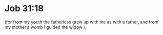# Job 31:18

(for from my youth the fatherless grew up with me as with a father, and from my mother’s womb I guided the widow ),
